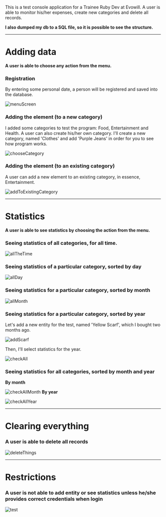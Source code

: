 This is a test console application for a Trainee Ruby Dev 
at Evowill. A user is able to monitor his/her expenses, 
create new categories and delete all records.

**I also dumped my db to a SQL file, so it is possible to see the structure.**

______________
<h1>Adding data</h1>

**A user is able to choose any action from the menu.**

<h3>Registration</h3>
By entering some personal date, a person will be registered and saved 
into the database.

   ![menuScreen](https://i.imgur.com/0mEQDdz.png)

<h3>Adding the element (to a new category) </h3>
I added some categories to test the program: Food, Entertainment and
Health. A user can also create his/her own category. 
I'll create a new category, named 'Clothes' and add 'Purple Jeans' in order for you to see how program works.

![chooseCategory](https://i.imgur.com/i7WtERV.png)

<h3>Adding the element (to an existing category) </h3>
A user can add a new element to an existing category, in essence, Entertainment.

![addToExistingCategory](https://i.imgur.com/5HXtufG.png)

__________________________

<h1>Statistics</h1>

**A user is able to see statistics by choosing the action from the menu.**

<h3>Seeing statistics of all categories, for all time.</h3>

![allTheTime](https://i.imgur.com/t4MJYCH.png)

<h3>Seeing statistics of a particular category, sorted by day</h3>

![allDay](https://i.imgur.com/BAFGq5m.png)

<h3>Seeing statistics for a particular category, sorted by month</h3>

![allMonth](https://i.imgur.com/hLuSTju.png)

<h3>Seeing statistics for a particular category, sorted by year</h3>
Let's add a new entity for the test, named 'Yellow Scarf', which
I bought two months ago.

![addScarf](https://i.imgur.com/YoZizTU.png)

Then, I'll select statistics for the year.

![checkAll](https://i.imgur.com/qPR0sOO.png)

<h3>Seeing statistics for all categories, sorted by month and year</h3

**By month**

![checkAllMonth](https://i.imgur.com/R0W0H7R.png)
**By year**

![checkAllYear](https://i.imgur.com/qK6lZkc.png)

_____________________

<h1>Clearing everything</h1>

<h3>A user is able to delete all records</h3>

![deleteThings](https://i.imgur.com/PpTsWQH.png)

__________________

<h1>Restrictions</h1>

<h3>A user is not able to add entity or see statistics unless
he/she provides correct credentials when login</h3>

![test](https://i.imgur.com/VQg6u83.png)




















